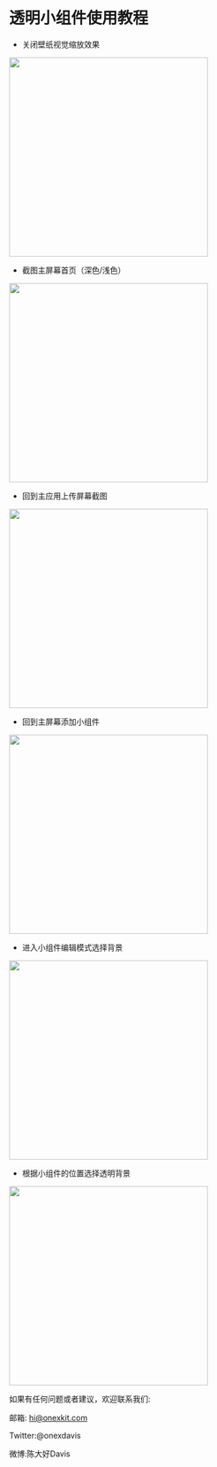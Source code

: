 # 透明小组件使用教程

- 关闭壁纸视觉缩放效果

<img src="../cn/OneWidget/transparent/01.png" width="360" />

- 截图主屏幕首页（深色/浅色）

<img src="../cn/OneWidget/transparent/02.png" width="360" />

- 回到主应用上传屏幕截图

<img src="../cn/OneWidget/transparent/03.png" width="360" />

- 回到主屏幕添加小组件

<img src="../cn/OneWidget/transparent/04.png" width="360" />

- 进入小组件编辑模式选择背景

<img src="../cn/OneWidget/transparent/05.png" width="360" />

- 根据小组件的位置选择透明背景

<img src="../cn/OneWidget/transparent/06.png" width="360" />



如果有任何问题或者建议，欢迎联系我们:

邮箱: hi@onexkit.com

Twitter:@onexdavis

微博:陈大好Davis